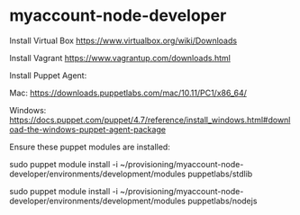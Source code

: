 # myaccount-node-developer

Install Virtual Box
https://www.virtualbox.org/wiki/Downloads

Install Vagrant 
https://www.vagrantup.com/downloads.html

Install Puppet Agent:

Mac:
https://downloads.puppetlabs.com/mac/10.11/PC1/x86_64/

Windows:
https://docs.puppet.com/puppet/4.7/reference/install_windows.html#download-the-windows-puppet-agent-package


Ensure these puppet modules are installed:

sudo puppet module install -i ~/provisioning/myaccount-node-developer/environments/development/modules puppetlabs/stdlib

sudo puppet module install -i ~/provisioning/myaccount-node-developer/environments/development/modules puppetlabs/nodejs

